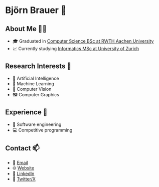 # Björn Brauer 👋
## About Me 🧑‍🎓
- 🎓 Graduated in [Computer Science BSc at RWTH Aachen University](https://www.rwth-aachen.de/cms/root/studium/vor-dem-studium/studiengaenge/liste-aktuelle-studiengaenge/studiengangbeschreibung/~bnzs/informatik-b-sc-/?lidx=1)
- 📈 Currently studying [Informatics MSc at University of Zurich](https://www.oec.uzh.ch/en/academic-programs/master/it/ai.html)

## Research Interests 🔭
- 🧠 Artificial Intelligence
- 🤖 Machine Learning
- 👀 Computer Vision
- 🖼️ Computer Graphics

## Experience 💼
- 🚀 Software engineering
- 💻 Competitive programming

## Contact 📫
- 📧 [Email](mailto:btw.brauer@gmail.com)
- 🌐 [Website](https://btwbrauer.me)
- 🔗 [LinkedIn](https://linkedin.com/in/btwbrauer/)
- 🔗 [Twitter/X](https://x.com/btwbrauer)
